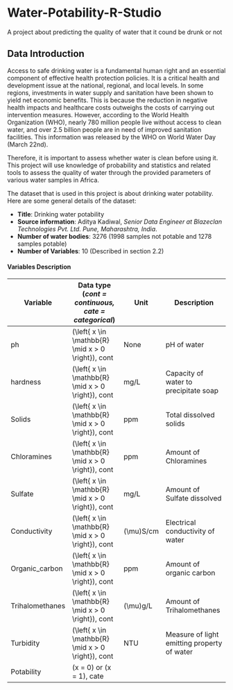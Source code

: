 # Water-Potability-R-Studio
A project about predicting the quality of water that it cound be drunk or not
## Data Introduction
Access to safe drinking water is a fundamental human right and an essential component of effective health protection policies. It is a critical health and development issue at the national, regional, and local levels. In some regions, investments in water supply and sanitation have been shown to yield net economic benefits. This is because the reduction in negative health impacts and healthcare costs outweighs the costs of carrying out intervention measures. However, according to the World Health Organization (WHO), nearly 780 million people live without access to clean water, and over 2.5 billion people are in need of improved sanitation facilities. This information was released by the WHO on World Water Day (March 22nd).

Therefore, it is important to assess whether water is clean before using it. This project will use knowledge of probability and statistics and related tools to assess the quality of water through the provided parameters of various water samples in Africa.

The dataset that is used in this project is about drinking water potability. Here are some general details of the dataset:

- **Title**: Drinking water potability
- **Source information**: Aditya Kadiwal, *Senior Data Engineer at Blazeclan Technologies Pvt. Ltd. Pune, Maharashtra, India*.
- **Number of water bodies**: 3276 (1998 samples not potable and 1278 samples potable)
- **Number of Variables**: 10 (Described in section 2.2)

#### Variables Description

| **Variable**       | **Data type** (*cont = continuous, cate = categorical*)              | **Unit**   | **Description**                                     |
|--------------------|----------------------------------------------------------------------|------------|-----------------------------------------------------|
| ph                 | \(\left\{ x \in \mathbb{R} \mid x > 0 \right\}\), cont               | None       | pH of water                                         |
| hardness           | \(\left\{ x \in \mathbb{R} \mid x > 0 \right\}\), cont               | mg/L       | Capacity of water to precipitate soap               |
| Solids             | \(\left\{ x \in \mathbb{R} \mid x > 0 \right\}\), cont               | ppm        | Total dissolved solids                              |
| Chloramines        | \(\left\{ x \in \mathbb{R} \mid x > 0 \right\}\), cont               | ppm        | Amount of Chloramines                               |
| Sulfate            | \(\left\{ x \in \mathbb{R} \mid x > 0 \right\}\), cont               | mg/L       | Amount of Sulfate dissolved                         |
| Conductivity       | \(\left\{ x \in \mathbb{R} \mid x > 0 \right\}\), cont               | \(\mu\)S/cm | Electrical conductivity of water                    |
| Organic_carbon     | \(\left\{ x \in \mathbb{R} \mid x > 0 \right\}\), cont               | ppm        | Amount of organic carbon                            |
| Trihalomethanes    | \(\left\{ x \in \mathbb{R} \mid x > 0 \right\}\), cont               | \(\mu\)g/L | Amount of Trihalomethanes                           |
| Turbidity          | \(\left\{ x \in \mathbb{R} \mid x > 0 \right\}\), cont               | NTU        | Measure of light emitting property of water         |
| Potability         | \(x = 0\) or \(x = 1\), cate  
